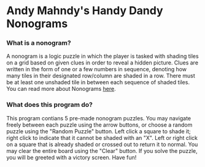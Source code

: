 # Andy Mahndy's Handy Dandy Nonograms

### What is a nonogram?
A nonogram is a logic puzzle in which the player is tasked with shading tiles on a grid based on given clues in order to reveal a hidden picture. Clues are written in the form of one or a few numbers in sequence, denoting how many tiles in their designated row/column are shaded in a row. There must be at least one unshaded tile in between each sequence of shaded tiles. You can read more about Nonograms [here](https://en.wikipedia.org/wiki/Nonogram).

### What does this program do?
This program contians 5 pre-made nonogram puzzles. You may navigate freely between each puzzle using the arrow buttons, or choose a random puzzle using the "Random Puzzle" button. Left click a square to shade it; right click to indicate that it cannot be shaded with an "X". Left or right click on a square that is already shaded or crossed out to return it to normal. You may clear the entire board using the "Clear" button. If you solve the puzzle, you will be greeted with a victory screen. Have fun!